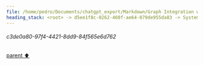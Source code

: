 ```yaml
---
file: /home/pedro/Documents/chatgpt_export/Markdown/Graph Integration with Dataclasses.md
heading_stack: <root> -> d5ee1f8c-0262-460f-ae64-079de955da83 -> System -> 4df2c66a-be68-4ed7-939e-5244c07c0394 -> System -> aaa29239-053e-4660-afbe-53e2c8bdaf73 -> User -> 68e1c43a-7d95-419f-8a58-ed77216df416 -> Assistant -> Design Goals -> Components -> Node Class -> Edge Class -> Graph Class -> Observers -> Complete Example -> aaa2b8c0-61e3-452c-ab9f-729395a2d79c -> User -> 14a21363-9c4f-4d33-b7f1-3eca1e79d29c -> Assistant -> 4a5e2a3f-ac57-4e0e-9048-1f1fc82073aa -> Tool -> cea21ee6-1cb1-4fc6-b2ce-a82138645c80 -> Assistant -> aaa27cc4-8bab-410d-ba5e-040a093984ca -> User -> 37c8a936-a17b-4aef-a851-5c1dcd876078 -> Assistant -> c2f8ec96-a0e5-4ab6-b956-27ce1c9ddadd -> Tool -> 5ff5e072-3745-44c8-84b6-675d749b9c35 -> Assistant -> c3de0a80-97f4-4421-8dd9-84f565e6d762
---
```

###### c3de0a80-97f4-4421-8dd9-84f565e6d762
[parent ⬆️](#5ff5e072-3745-44c8-84b6-675d749b9c35)
